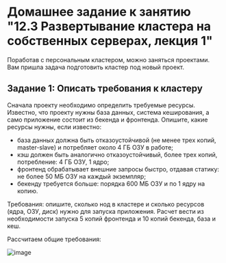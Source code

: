 # Домашнее задание к занятию "12.3 Развертывание кластера на собственных серверах, лекция 1"
Поработав с персональным кластером, можно заняться проектами. Вам пришла задача подготовить кластер под новый проект.

## Задание 1: Описать требования к кластеру
Сначала проекту необходимо определить требуемые ресурсы. Известно, что проекту нужны база данных, система кеширования, а само приложение состоит из бекенда и фронтенда. Опишите, какие ресурсы нужны, если известно:

* база данных должна быть отказоустойчивой (не менее трех копий, master-slave) и потребляет около 4 ГБ ОЗУ в работе;
* кэш должен быть аналогично отказоустойчивый, более трех копий, потребление: 4 ГБ ОЗУ, 1 ядро;
* фронтенд обрабатывает внешние запросы быстро, отдавая статику: не более 50 МБ ОЗУ на каждый экземпляр;
* бекенду требуется больше: порядка 600 МБ ОЗУ и по 1 ядру на копию.

Требования: опишите, сколько нод в кластере и сколько ресурсов (ядра, ОЗУ, диск) нужно для запуска приложения. Расчет вести из необходимости запуска 5 копий фронтенда и 10 копий бекенда, база и кеш.

Рассчитаем общие требования:

![image](https://user-images.githubusercontent.com/32748936/119800203-77b3ea80-bee5-11eb-81d3-9376509533d0.png)

